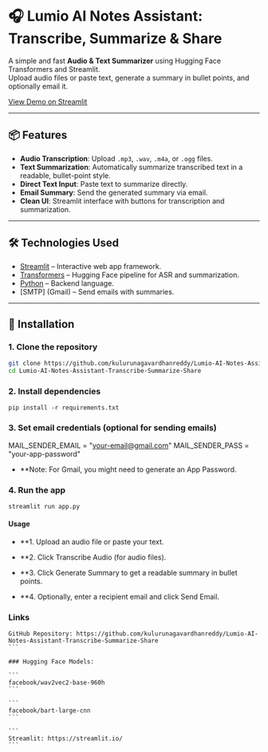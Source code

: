 # 🎧 Lumio AI Notes Assistant: Transcribe, Summarize & Share

A simple and fast **Audio & Text Summarizer** using Hugging Face Transformers and Streamlit.  
Upload audio files or paste text, generate a summary in bullet points, and optionally email it.

[View Demo on Streamlit](https://lumio-ai-notes-assistant-transcribe-summarize-share-xbs2nyk5lg.streamlit.app/)

---

## 📦 Features

- **Audio Transcription**: Upload `.mp3`, `.wav`, `.m4a`, or `.ogg` files.  
- **Text Summarization**: Automatically summarize transcribed text in a readable, bullet-point style.  
- **Direct Text Input**: Paste text to summarize directly.  
- **Email Summary**: Send the generated summary via email.  
- **Clean UI**: Streamlit interface with buttons for transcription and summarization.

---

## 🛠️ Technologies Used

- [Streamlit](https://streamlit.io/) – Interactive web app framework.  
- [Transformers](https://huggingface.co/transformers/) – Hugging Face pipeline for ASR and summarization.  
- [Python](https://www.python.org/) – Backend language.  
- [SMTP] (Gmail) – Send emails with summaries.  

---

## 🚀 Installation

### 1. Clone the repository

```bash
git clone https://github.com/kulurunagavardhanreddy/Lumio-AI-Notes-Assistant-Transcribe-Summarize-Share.git
cd Lumio-AI-Notes-Assistant-Transcribe-Summarize-Share
```

### 2. Install dependencies

```
pip install -r requirements.txt
```

### 3. Set email credentials (optional for sending emails)

MAIL_SENDER_EMAIL = "your-email@gmail.com"
MAIL_SENDER_PASS = "your-app-password"

* **Note: For Gmail, you might need to generate an App Password.

### 4. Run the app

```
streamlit run app.py
```

#### Usage

* **1. Upload an audio file or paste your text.

* **2. Click Transcribe Audio (for audio files).

* **3. Click Generate Summary to get a readable summary in bullet points.

* **4. Optionally, enter a recipient email and click Send Email.

### Links

````
GitHub Repository: https://github.com/kulurunagavardhanreddy/Lumio-AI-Notes-Assistant-Transcribe-Summarize-Share
```

### Hugging Face Models:

```
facebook/wav2vec2-base-960h
```

```
facebook/bart-large-cnn
```

```
Streamlit: https://streamlit.io/
```